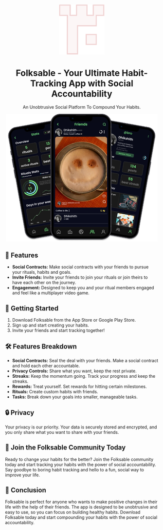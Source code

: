 <p align="center">
    <img src="Logos.svg" width = "150">
</p>

<h1 align="center">Folksable - Your Ultimate Habit-Tracking App with Social Accountability</h1>

<p align="center">
    An Unobtrusive Social Platform To Compound Your Habits.
</p>

<p align="center">
    <img src="mobile3_image.png" width="500">
</p>

## 🌟 Features

- **Social Contracts:** Make social contracts with your friends to pursue your rituals, habits and goals.
- **Invite Friends:** Invite your friends to join your rituals or join theirs to have each other on the journey.
- **Engagement:** Designed to keep you and your ritual members engaged and feel like a multiplayer video game.

## 🚀 Getting Started

1. Download Folksable from the App Store or Google Play Store.
2. Sign up and start creating your habits.
3. Invite your friends and start tracking together!

## 🛠 Features Breakdown

- **Social Contracts:** Seal the deal with your friends. Make a social contract and hold each other accountable.
- **Privacy Controls:** Share what you want, keep the rest private.
- **Streaks:** Keep the momentum going. Track your progress and keep the streaks.
- **Rewards:** Treat yourself. Set rewards for hitting certain milestones.
- **Rituals:** Create custom habits with friends.
- **Tasks:** Break down your goals into smaller, manageable tasks.

## 🔒 Privacy

Your privacy is our priority. Your data is securely stored and encrypted, and you only share what you want to share with your friends.

## 📣 Join the Folksable Community Today

Ready to change your habits for the better? Join the Folksable community today and start tracking your habits with the power of social accountability. Say goodbye to boring habit tracking and hello to a fun, social way to improve your life.

## 🎉 Conclusion

Folksable is perfect for anyone who wants to make positive changes in their life with the help of their friends. The app is designed to be unobtrusive and easy to use, so you can focus on building healthy habits. Download Folksable today and start compounding your habits with the power of social accountability.
